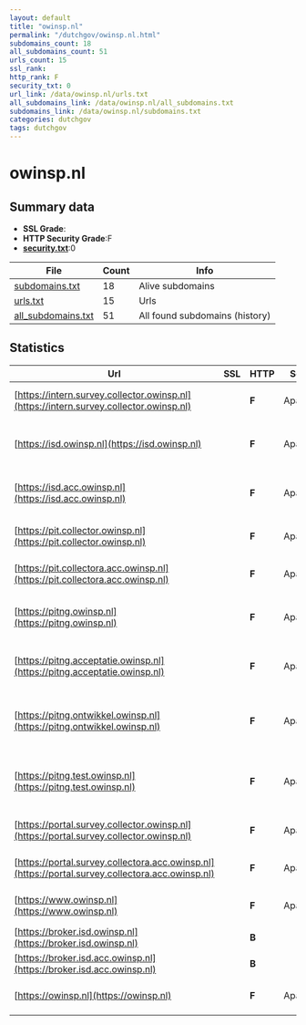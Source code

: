 ```yaml
---
layout: default
title: "owinsp.nl"
permalink: "/dutchgov/owinsp.nl.html"
subdomains_count: 18
all_subdomains_count: 51
urls_count: 15
ssl_rank: 
http_rank: F
security_txt: 0
url_link: /data/owinsp.nl/urls.txt
all_subdomains_link: /data/owinsp.nl/all_subdomains.txt
subdomains_link: /data/owinsp.nl/subdomains.txt
categories: dutchgov
tags: dutchgov
---
```



# owinsp.nl
## Summary data


 - **SSL Grade**:
 - **HTTP Security Grade**:F
 - **[security.txt](https://www.digitaleoverheid.nl/nieuws/standaard-security-txt-nu-verplicht-voor-overheid/)**:0


| File       | Count | Info |
|------------|-------|------|
|[subdomains.txt](/DutchGovScope/data/owinsp.nl/subdomains.txt)|18|Alive subdomains|
|[urls.txt](/DutchGovScope/data/owinsp.nl/urls.txt)|15|Urls|
|[all_subdomains.txt](/DutchGovScope/data/owinsp.nl/all_subdomains.txt)|51|All found subdomains (history)|


## Statistics


| Url | SSL | HTTP | Server | Cookie | HSTS | CORS | CTO | CSP | XFO | XXP | RP |FP| Tech |Title |
|--------|-------|-------|------|------|------|------|------|------|------|------|------|------|------|------|
|[https://intern.survey.collector.owinsp.nl](https://intern.survey.collector.owinsp.nl)| | **F**|Apache| | | | | | | | :white_check_mark: | |Apache HTTP Server|503 Service Unav...|
|[https://isd.owinsp.nl](https://isd.owinsp.nl)| | **F**|Apache| | | | | | | | :white_check_mark: | |Apache HTTP Server HSTS Java||
|[https://isd.acc.owinsp.nl](https://isd.acc.owinsp.nl)| | **F**|Apache| | | | | | | | :white_check_mark: | |Apache HTTP Server HSTS Java||
|[https://pit.collector.owinsp.nl](https://pit.collector.owinsp.nl)| | **F**|Apache| | | | | | | | :white_check_mark: | |Apache HTTP Server|503 Service Unav...|
|[https://pit.collectora.acc.owinsp.nl](https://pit.collectora.acc.owinsp.nl)| | **F**|Apache| | | | | | | | :white_check_mark: | |Apache HTTP Server|503 Service Unav...|
|[https://pitng.owinsp.nl](https://pitng.owinsp.nl)| | **F**|Apache| | | | | | | | :white_check_mark: | |Apache HTTP Server HSTS|Toezichtresultat...|
|[https://pitng.acceptatie.owinsp.nl](https://pitng.acceptatie.owinsp.nl)| | **F**|Apache| | | | | | | | :white_check_mark: | |Apache HTTP Server HSTS||
|[https://pitng.ontwikkel.owinsp.nl](https://pitng.ontwikkel.owinsp.nl)| | **F**|Apache| | | | | | | | :white_check_mark: | |Apache HTTP Server Bloomreach HSTS|ONTWIKKEL Onderh...|
|[https://pitng.test.owinsp.nl](https://pitng.test.owinsp.nl)| | **F**|Apache| | | | | | | | :white_check_mark: | |Apache HTTP Server Bloomreach HSTS|TEST Onderhoud -...|
|[https://portal.survey.collector.owinsp.nl](https://portal.survey.collector.owinsp.nl)| | **F**|Apache| | | | | | | | :white_check_mark: | |Apache HTTP Server|503 Service Unav...|
|[https://portal.survey.collectora.acc.owinsp.nl](https://portal.survey.collectora.acc.owinsp.nl)| | **F**|Apache| | | | | | | | :white_check_mark: | |Apache HTTP Server|503 Service Unav...|
|[https://www.owinsp.nl](https://www.owinsp.nl)| | **F**|Apache/2| | | | | | | | :white_check_mark: | |Apache HTTP Server:2|301 Moved Perman...|
|[https://broker.isd.owinsp.nl](https://broker.isd.owinsp.nl)| | **B**|| |:white_check_mark: | | | | | | :white_check_mark: | |HSTS||
|[https://broker.isd.acc.owinsp.nl](https://broker.isd.acc.owinsp.nl)| | **B**|| |:white_check_mark: | | | | | | :white_check_mark: | |HSTS||
|[https://owinsp.nl](https://owinsp.nl)| | **F**|Apache/2| | | | | | | | :white_check_mark: | |Apache HTTP Server:2|301 Moved Perman...|

